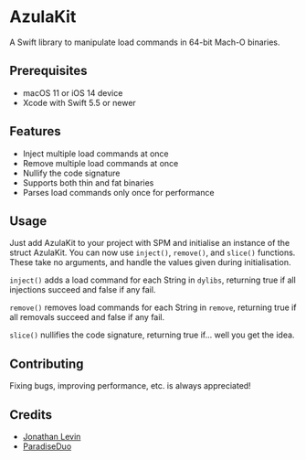 # AzulaKit
A Swift library to manipulate load commands in 64-bit Mach-O binaries.

## Prerequisites
- macOS 11 or iOS 14 device
- Xcode with Swift 5.5 or newer

## Features
- Inject multiple load commands at once
- Remove multiple load commands at once
- Nullify the code signature
- Supports both thin and fat binaries
- Parses load commands only once for performance

## Usage
Just add AzulaKit to your project with SPM and initialise an instance of the struct AzulaKit. You can now use `inject()`, `remove()`, and `slice()` functions. These take no arguments, and handle the values given during initialisation.

`inject()` adds a load command for each String in `dylibs`, returning true if all injections succeed and false if any fail.

`remove()` removes load commands for each String in `remove`, returning true if all removals succeed and false if any fail.

`slice()` nullifies the code signature, returning true if… well you get the idea.

## Contributing
Fixing bugs, improving performance, etc. is always appreciated!

## Credits
- [Jonathan Levin][1] 
- [ParadiseDuo][2] 

[1]:    https://annas-archive.org/md5/c2f0370903c27a149b66326d9e584719
[2]:    https://github.com/paradiseduo/inject
